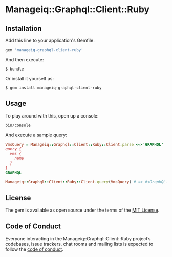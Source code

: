 # Manageiq::Graphql::Client::Ruby

## Installation

Add this line to your application's Gemfile:

```ruby
gem 'manageiq-graphql-client-ruby'
```

And then execute:

    $ bundle

Or install it yourself as:

    $ gem install manageiq-graphql-client-ruby

## Usage

To play around with this, open up a console:

```sh
bin/console
```

And execute a sample query:

```ruby
VmsQuery = Manageiq::Graphql::Client::Ruby::Client.parse <<-'GRAPHQL'
query {
  vms {
    name
  }
}
GRAPHQL

Manageiq::Graphql::Client::Ruby::Client.query(VmsQuery) # => #<GraphQL::Client::Response:0x0000556d881473f0 @original_hash={"data"=>{"vms"=>[{"name"=>"vmdemods10"}, etc, etc...
```

## License

The gem is available as open source under the terms of the [MIT License](http://opensource.org/licenses/MIT).

## Code of Conduct

Everyone interacting in the Manageiq::Graphql::Client::Ruby project’s codebases, issue trackers, chat rooms and mailing lists is expected to follow the [code of conduct](https://github.com/imtayadeway/manageiq-graphql-client-ruby/blob/master/CODE_OF_CONDUCT.md).
